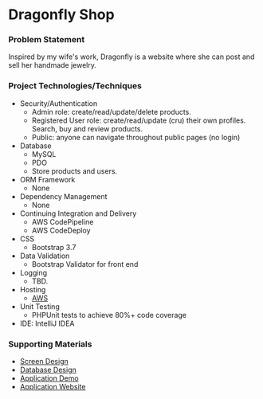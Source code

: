 # Dragonfly Shop 

### Problem Statement
Inspired by my wife's work, Dragonfly is a website where she can post and sell her handmade jewelry.    

### Project Technologies/Techniques
* Security/Authentication
    * Admin role: create/read/update/delete products.
    * Registered User role: create/read/update (cru) their own profiles. Search, buy and review products.
    * Public: anyone can navigate throughout public pages (no login)
* Database
    * MySQL
    * PDO
    * Store products and users.
* ORM Framework
    * None
* Dependency Management
    * None
* Continuing Integration and Delivery
    * AWS CodePipeline
    * AWS CodeDeploy
* CSS
    * Bootstrap 3.7
* Data Validation
    * Bootstrap Validator for front end
* Logging
    * TBD.
* Hosting
    * [AWS](http://TBD/)
* Unit Testing
    * PHPUnit tests to achieve 80%+ code coverage
* IDE: IntelliJ IDEA

### Supporting Materials
* [Screen Design](docs/design/Screens.md)
* [Database Design](db/erd/ERDProjectQuiron.png)
* [Application Demo](https://youtu.be/5yRyZphWTOc)
* [Application Website](http://TBD/)

